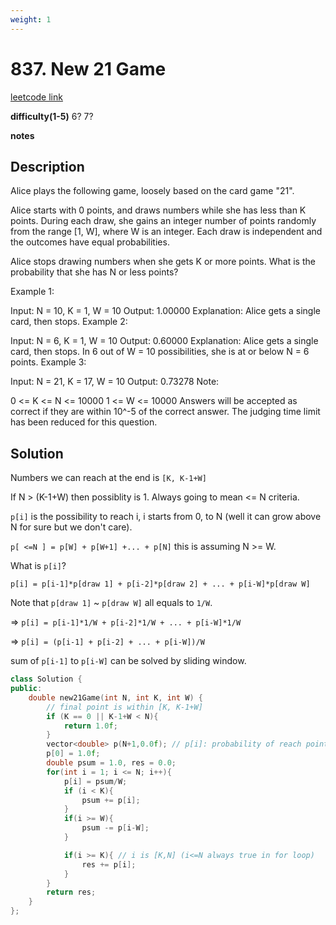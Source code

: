 ```yaml
---
weight: 1
---
```

# 837. New 21 Game

[leetcode link](https://leetcode.com/problems/new-21-game/)

**difficulty(1-5)** 
6? 7?

**notes**   


## Description

Alice plays the following game, loosely based on the card game "21".

Alice starts with 0 points, and draws numbers while she has less than K points.  During each draw, she gains an integer number of points randomly from the range [1, W], where W is an integer.  Each draw is independent and the outcomes have equal probabilities.

Alice stops drawing numbers when she gets K or more points.  What is the probability that she has N or less points?

Example 1:

Input: N = 10, K = 1, W = 10
Output: 1.00000
Explanation:  Alice gets a single card, then stops.
Example 2:

Input: N = 6, K = 1, W = 10
Output: 0.60000
Explanation:  Alice gets a single card, then stops.
In 6 out of W = 10 possibilities, she is at or below N = 6 points.
Example 3:

Input: N = 21, K = 17, W = 10
Output: 0.73278
Note:

0 <= K <= N <= 10000
1 <= W <= 10000
Answers will be accepted as correct if they are within 10^-5 of the correct answer.
The judging time limit has been reduced for this question.


## Solution

Numbers we can reach at the end is `[K, K-1+W]`

If N > (K-1+W) then possiblity is 1. Always going to mean <= N criteria. 

`p[i]` is the possibility to reach i, i starts from 0, to N (well it can grow above N for sure but we don't care).

`p[ <=N ] = p[W] + p[W+1] +... + p[N]` this is assuming N >= W. 

What is `p[i]`? 

`p[i] = p[i-1]*p[draw 1] + p[i-2]*p[draw 2] + ... + p[i-W]*p[draw W]`

Note that `p[draw 1]` ~ `p[draw W]` all equals to `1/W`.

=> `p[i] = p[i-1]*1/W + p[i-2]*1/W + ... + p[i-W]*1/W`

=> `p[i] = (p[i-1] + p[i-2] + ... + p[i-W])/W`

sum of `p[i-1]` to `p[i-W]` can be solved by sliding window.


```c++
class Solution {
public:
    double new21Game(int N, int K, int W) {
        // final point is within [K, K-1+W]
        if (K == 0 || K-1+W < N){
            return 1.0f;
        }
        vector<double> p(N+1,0.0f); // p[i]: probability of reach point i
        p[0] = 1.0f;
        double psum = 1.0, res = 0.0;
        for(int i = 1; i <= N; i++){
            p[i] = psum/W;
            if (i < K){
                psum += p[i];
            }
            if(i >= W){
                psum -= p[i-W];
            }

            if(i >= K){ // i is [K,N] (i<=N always true in for loop)
                res += p[i];
            }
        }
        return res;
    }
};
```